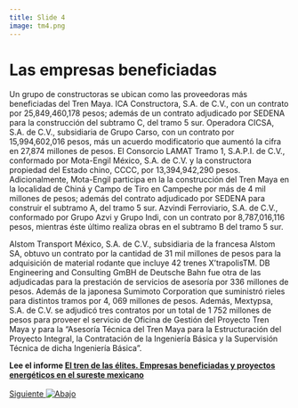 ```yaml
---
title: Slide 4
image: tm4.png
---
```


# Las empresas beneficiadas

Un grupo de constructoras se ubican como las proveedoras más beneficiadas del Tren Maya. ICA Constructora, S.A. de C.V., con un contrato por 25,849,460,178 pesos; además de un contrato adjudicado por SEDENA para la construcción del subtramo C, del tramo 5 sur. Operadora CICSA, S.A. de C.V., subsidiaria de Grupo Carso, con un contrato por 15,994,602,016 pesos, más un acuerdo modificatorio que aumentó la cifra en 27,874 millones de pesos. El Consorcio LAMAT Tramo 1, S.A.P.I. de C.V., conformado por Mota-Engil México, S.A. de C.V. y la constructora propiedad del Estado chino, CCCC, por 13,394,942,290 pesos. Adicionalmente, Mota-Engil participa en la la construcción del Tren Maya en la localidad de Chiná y Campo de Tiro en Campeche por más de 4 mil millones de pesos; además del contrato adjudicado por SEDENA para construir el subtramo A, del tramo 5 sur. Azvindi Ferroviario, S.A. de C.V., conformado por Grupo Azvi y Grupo Indi, con un contrato por 8,787,016,116 pesos, mientras éste último realiza obras en el subtramo B del tramo 5 sur.

Alstom Transport México, S.A. de C.V., subsidiaria de la francesa Alstom SA, obtuvo un contrato por la cantidad de 31 mil millones de pesos para la adquisición de material rodante que incluye 42 trenes X’trapolisTM. DB Engineering and Consulting GmBH de Deutsche Bahn fue otra de las adjudicadas para la prestación de servicios de asesoría por 336 millones de pesos. Además de la japonesa Sumimoto Corporation que suministró rieles para distintos tramos por 4, 069 millones de pesos. Además, Mextypsa, S.A. de C.V. se adjudicó tres contratos por un total de 1 752 millones de pesos para proveer el servicio de Oficina de Gestión del Proyecto Tren Maya y para la “Asesoría Técnica del Tren Maya para la Estructuración del Proyecto Integral, la Contratación de la Ingeniería Básica y la Supervisión Técnica de dicha Ingeniería Básica”.

**Lee el informe [El tren de las élites. Empresas beneficiadas y proyectos energéticos en el sureste mexicano](/informeTM/)**
<br>
<br>
<a class="moveSectionDown" href="#">Siguiente <img class="down-arrow" src="{{ site.baseurl }}/assets/img/arrow-down-solid.svg" alt="Abajo"></a>
